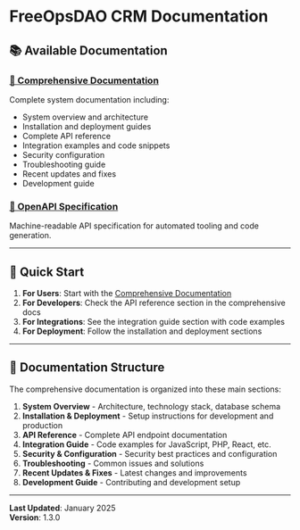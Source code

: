 # FreeOpsDAO CRM Documentation

## 📚 Available Documentation

### [📖 Comprehensive Documentation](COMPREHENSIVE_DOCUMENTATION.md)
Complete system documentation including:
- System overview and architecture
- Installation and deployment guides
- Complete API reference
- Integration examples and code snippets
- Security configuration
- Troubleshooting guide
- Recent updates and fixes
- Development guide

### [🔗 OpenAPI Specification](../public/api/openapi.json)
Machine-readable API specification for automated tooling and code generation.

---

## 🚀 Quick Start

1. **For Users**: Start with the [Comprehensive Documentation](COMPREHENSIVE_DOCUMENTATION.md)
2. **For Developers**: Check the API reference section in the comprehensive docs
3. **For Integrations**: See the integration guide section with code examples
4. **For Deployment**: Follow the installation and deployment sections

---

## 📝 Documentation Structure

The comprehensive documentation is organized into these main sections:

1. **System Overview** - Architecture, technology stack, database schema
2. **Installation & Deployment** - Setup instructions for development and production
3. **API Reference** - Complete API endpoint documentation
4. **Integration Guide** - Code examples for JavaScript, PHP, React, etc.
5. **Security & Configuration** - Security best practices and configuration
6. **Troubleshooting** - Common issues and solutions
7. **Recent Updates & Fixes** - Latest changes and improvements
8. **Development Guide** - Contributing and development setup

---

**Last Updated**: January 2025  
**Version**: 1.3.0 